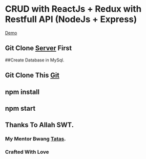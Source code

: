# CRUD with ReactJs + Redux with Restfull API (NodeJs + Express)

[Demo](https://laughing-yalow-3dc305.netlify.com/)

## Git Clone [Server](https://github.com/sluxz3r/back-end.git) First 

##Create Database in MySql.

## Git Clone This [Git](https://github.com/sluxz3r/week5-crud-react-redux.git)

## npm install 
## npm start

## Thanks To Allah SWT.
### My Mentor Bwang [Tatas](https://github.com/tatasfachrul).

### Crafted With Love



